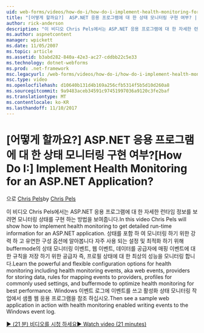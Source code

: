 ```yaml
---
uid: web-forms/videos/how-do-i/how-do-i-implement-health-monitoring-for-an-aspnet-application
title: "[어떻게 할까요?]  ASP.NET 응용 프로그램에 대 한 상태 모니터링 구현 여부? | Microsoft 문서"
author: rick-anderson
description: "이 비디오 Chris Pels에서는 ASP.NET 응용 프로그램에 대 한 자세한 런타임 정보를 보려면 모니터링 상태를 구현 하는 방법을 보여줍니다. 자세한, 강력한 및..."
ms.author: aspnetcontent
manager: wpickett
ms.date: 11/05/2007
ms.topic: article
ms.assetid: b3abd282-840a-42e3-ac27-cddbb22c5e33
ms.technology: dotnet-webforms
ms.prod: .net-framework
msc.legacyurl: /web-forms/videos/how-do-i/how-do-i-implement-health-monitoring-for-an-aspnet-application
msc.type: video
ms.openlocfilehash: d10640b131d4b169a256cfb5314f5b5d10d260a8
ms.sourcegitcommit: 9a9483aceb34591c97451997036a9120c3fe2baf
ms.translationtype: MT
ms.contentlocale: ko-KR
ms.lasthandoff: 11/10/2017
---
```

<a name="how-do-i--implement-health-monitoring-for-an-aspnet-application"></a><span data-ttu-id="0ba60-105">[어떻게 할까요?]  ASP.NET 응용 프로그램에 대 한 상태 모니터링 구현 여부?</span><span class="sxs-lookup"><span data-stu-id="0ba60-105">[How Do I:]  Implement Health Monitoring for an ASP.NET Application?</span></span>
====================
<span data-ttu-id="0ba60-106">으로 [Chris Pels](https://twitter.com/chrispels)</span><span class="sxs-lookup"><span data-stu-id="0ba60-106">by [Chris Pels](https://twitter.com/chrispels)</span></span>

<span data-ttu-id="0ba60-107">이 비디오 Chris Pels에서는 ASP.NET 응용 프로그램에 대 한 자세한 런타임 정보를 보려면 모니터링 상태를 구현 하는 방법을 보여줍니다.</span><span class="sxs-lookup"><span data-stu-id="0ba60-107">In this video Chris Pels will show how to implement health monitoring to get detailed run-time information for an ASP.NET application.</span></span> <span data-ttu-id="0ba60-108">상태를 포함 하 여 모니터링 하기 위한 강력 하 고 유연한 구성 옵션에 알아봅니다 자주 사용 되는 설정 및 최적화 하기 위해 buffermode의 상태 모니터링 이벤트, 웹 이벤트, 데이터를 공급자에 매핑 이벤트에 대 한 규칙을 저장 하기 위한 공급자 즉, 프로필 상태에 대 한 최상의 성능을 모니터링 합니다.</span><span class="sxs-lookup"><span data-stu-id="0ba60-108">Learn the powerful and flexible configuration options for health monitoring including health monitoring events, aka web events, providers for storing data, rules for mapping events to providers, profiles for commonly used settings, and buffermode to optimize health monitoring for best performance.</span></span> <span data-ttu-id="0ba60-109">Windows 이벤트 로그에 이벤트를 쓰고 활성화 상태 모니터링 작업에서 샘플 웹 응용 프로그램을 참조 하십시오.</span><span class="sxs-lookup"><span data-stu-id="0ba60-109">Then see a sample web application in action with health monitoring enabled writing events to the Windows event log.</span></span>

[<span data-ttu-id="0ba60-110">&#9654; (21 분) 비디오를 시청 하세요</span><span class="sxs-lookup"><span data-stu-id="0ba60-110">&#9654; Watch video (21 minutes)</span></span>](https://channel9.msdn.com/Blogs/ASP-NET-Site-Videos/how-do-i-implement-health-monitoring-for-an-aspnet-application)

